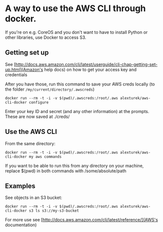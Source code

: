 # A way to use the AWS CLI through docker.

If you're on e.g. CoreOS and you don't want to have to install Python or other libraries, use Docker to access S3.

## Getting set up

See [http://docs.aws.amazon.com/cli/latest/userguide/cli-chap-getting-set-up.html](Amazon's help docs) on how to get your access key and credentials

After you have those, run this command to save your AWS creds locally (to the folder `/my/current/directory/.awscreds`)

    docker run --rm -t -i -v $(pwd)/.awscreds:/root/.aws alexturek/aws-cli-docker configure

Enter your key ID and secret (and any other information) at the prompts. These are now saved at ./creds/

## Use the AWS CLI

From the same directory:

    docker run --rm -t -i -v $(pwd)/.awscreds:/root/.aws alexturek/aws-cli-docker my aws commands

If you want to be able to run this from any directory on your machine, replace $(pwd) in both commands with /some/absolute/path


## Examples

See objects in an S3 bucket:

    docker run --rm -t -i -v $(pwd)/.awscreds:/root/.aws alexturek/aws-cli-docker s3 ls s3://my-s3-bucket

For more use see [http://docs.aws.amazon.com/cli/latest/reference/](AWS's documentation)
